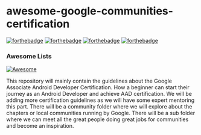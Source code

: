 # awesome-google-communities-certification

[![forthebadge](http://forthebadge.com/images/badges/built-with-love.svg)](http://forthebadge.com)
[![forthebadge](http://forthebadge.com/images/badges/for-you.svg)](http://forthebadge.com)
[![forthebadge](http://forthebadge.com/images/badges/check-it-out.svg)](http://forthebadge.com)
[![forthebadge](http://forthebadge.com/images/badges/makes-people-smile.svg)](http://forthebadge.com)


### Awesome Lists

[![Awesome](https://cdn.rawgit.com/sindresorhus/awesome/d7305f38d29fed78fa85652e3a63e154dd8e8829/media/badge.svg)](https://github.com/anandwana001/awesome-google-communities-certification)

This repository will mainly contain the guidelines about the Google Associate Android Developer Certification. How a beginner can start their journey as an Android Developer and achieve AAD certification. We will be adding more certification guidelines as we will have some expert mentoring this part.
There will be a community folder where we will explore about the chapters or local communities running by Google. There will be a sub folder where we can meet all the great people doing great jobs for communities and become an inspiration.
